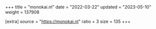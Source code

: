 +++
title = "monokai.nl"
date = "2022-03-22"
updated = "2023-05-10"
weight = 137908

[extra]
source = "https://monokai.nl"
ratio = 3
size = 135
+++
